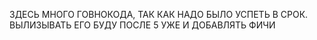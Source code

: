 ЗДЕСЬ МНОГО ГОВНОКОДА, ТАК КАК НАДО БЫЛО УСПЕТЬ В СРОК. ВЫЛИЗЫВАТЬ ЕГО БУДУ ПОСЛЕ 5 УЖЕ И ДОБАВЛЯТЬ ФИЧИ
